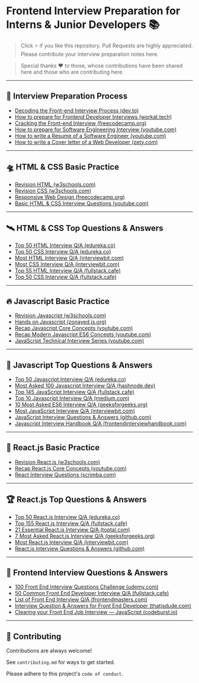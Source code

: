 # Frontend Interview Preparation for Interns & Junior Developers 📚

> Click ⭐ if you like this repository. Pull Requests are highly appreciated. Please contribute your interview preparation notes here. 

> Special thanks ❤️ to those, whose contributions have been shared here and those who are contributing here.

---
## 💎 Interview Preparation Process

 - [Decoding the Front-end Interview Process (dev.to)](https://dev.to/emmabostian/decoding-the-front-end-interview-process-14dl)
 - [How to prepare for Frontend Developer Interviews (workat.tech)](https://workat.tech/frontend-development/article/prepare-for-frontend-developer-interview-sblagrzufdx3)
 - [Cracking the Front-end Interview (freecodecamp.org)](https://www.freecodecamp.org/news/cracking-the-front-end-interview-9a34cd46237/)
 - [How to prepare for Software Engineering Interview (youtube.com)](https://youtu.be/dCFsHECnkw8)
 - [How to write a Resume of a Software Engineer (youtube.com)](https://youtu.be/ELGK9NRtyss)
 - [How to write a Cover letter of a Web Developer (zety.com)](https://zety.com/blog/web-developer-cover-letter-example)
 
---
## 🛸 HTML & CSS Basic Practice

 - [Revision HTML (w3schools.com)](https://www.w3schools.com/html/default.asp)
 - [Revision CSS (w3schools.com)](https://www.w3schools.com/css/default.asp)
 - [Responsive Web Design (freecodecamp.org)](https://www.freecodecamp.org/learn/responsive-web-design/)
 - [Basic HTML & CSS Interview Questions (youtube.com)](https://youtu.be/CSwC4HGMJCM)

---
## 🛰️ HTML & CSS Top Questions & Answers

 - [Top 50 HTML Interview Q/A (edureka.co)](https://www.edureka.co/blog/interview-questions/top-50-html-interview-questions-and-answers/)
 - [Top 50 CSS Interview Q/A (edureka.co)](https://www.edureka.co/blog/interview-questions/css-interview-questions/)
 - [Most HTML Interview Q/A (interviewbit.com)](https://www.interviewbit.com/html-interview-questions/)
 - [Most CSS Interview Q/A (interviewbit.com)](https://www.interviewbit.com/css-interview-questions/)
 - [Top 55 HTML Interview Q/A (fullstack.cafe)](https://www.fullstack.cafe/interview-questions/html5)
 - [Top 50 CSS Interview Q/A (fullstack.cafe)](https://www.fullstack.cafe/interview-questions/css)

---
## 🔥 Javascript Basic Practice

 - [Revision Javascript (w3schools.com)](https://www.w3schools.com/js/default.asp)
 - [Hands on Javascript (zonayed.js.org)](https://zonayed.js.org/)
 - [Recap Javascript Core Concepts (youtube.com)](https://youtube.com/playlist?list=PLHiZ4m8vCp9Nflbo9a0pZuLscG_Xc7DKq)
 - [Recap Modern Javascript ES6 Concepts (youtube.com)](https://www.youtube.com/playlist?list=PLHiZ4m8vCp9MFjMRp9EEHWKArbi0wdgXG)
 - [JavaScript Technical Interview Series (youtube.com)](https://www.youtube.com/playlist?list=PLwGdqUZWnOp0VVqPVPA3ccqtjpLLPwtN8)

---
## 🎯 Javascript Top Questions & Answers

 - [Top 50 Javascript Interview Q/A (edureka.co)](https://www.edureka.co/blog/interview-questions/javascript-interview-questions/)
 - [Most Asked 100 Javascript Interview Q/A (hashnode.dev)](https://alimammiya.hashnode.dev/100-most-asked-javascript-interview-questions-and-answers-part-1/)
 - [Top 145 JavaScript Interview Q/A (fullstack.cafe)](https://www.fullstack.cafe/interview-questions/javascript)
 - [Top 10 Javascript Interview Q/A (medium.com)](https://javascript.plainenglish.io/top-10-javascript-interview-questions-9343421fe4e2/)
 - [10 Most Asked ES6 Interview Q/A (geeksforgeeks.org)](https://www.geeksforgeeks.org/10-most-asked-es6-interview-questions-answers-for-developers/)
 - [Most JavaScript Interview Q/A (interviewbit.com)](https://www.interviewbit.com/javascript-interview-questions/)
 - [JavaScript Interview Questions & Answers (github.com)](https://github.com/sudheerj/javascript-interview-questions)
 - [Javascript Interview Handbook Q/A (frontendinterviewhandbook.com)](https://frontendinterviewhandbook.com/en/javascript-questions/)
 
 ---
## 🔮 React.js Basic Practice

 - [Revision React.js (w3schools.com)](https://www.w3schools.com/react/default.asp)
 - [Recap React.js Core Concepts (youtube.com)](https://www.youtube.com/playlist?list=PLHiZ4m8vCp9M6HVQv7a36cp8LKzyHIePr)
 - [React Interview Questions (scrimba.com)](https://scrimba.com/learn/reactinterview)

 ---
## 🏆 React.js Top Questions & Answers

 - [Top 50 React.js Interview Q/A (edureka.co)](https://www.edureka.co/blog/interview-questions/react-interview-questions/)
 - [Top 155 React.js Interview Q/A (fullstack.cafe)](https://www.fullstack.cafe/interview-questions/react)
 - [21 Essential React.js Interview Q/A (toptal.com)](https://www.toptal.com/react/interview-questions)
 - [7 Most Asked React.js Interview Q/A (geeksforgeeks.org)](https://www.geeksforgeeks.org/7-most-asked-reactjs-interview-questions-answers/)
 - [Most React.js Interview Q/A (interviewbit.com)](https://www.interviewbit.com/react-interview-questions/)
 - [React.js Interview Questions & Answers (github.com)](https://github.com/sudheerj/reactjs-interview-questions)
 
  ---
## 🎁 Frontend Interview Questions & Answers

 - [100 Front End Interview Questions Challenge (udemy.com)](https://www.udemy.com/course/100-front-end-interview-questions-challenge/)
 - [50 Common Front End Developer Interview Q/A (fullstack.cafe)](https://www.fullstack.cafe/blog/front-end-developer-interview-questions)
 - [List of Front End Interview Q/A (frontendmasters.com)](https://frontendmasters.com/books/front-end-handbook/2018/practice/interview-q.html)
 - [Interview Question & Answers for Front End Developer (thatjsdude.com)](https://thatjsdude.com/interview/)
 - [Clearing your Front End Job Interview — JavaScript (codeburst.io)](https://codeburst.io/clearing-your-front-end-job-interview-javascript-d5ec896adda4)

---
## 🚀 Contributing

Contributions are always welcome!

See `contributing.md` for ways to get started.

Please adhere to this project's `code of conduct`.


